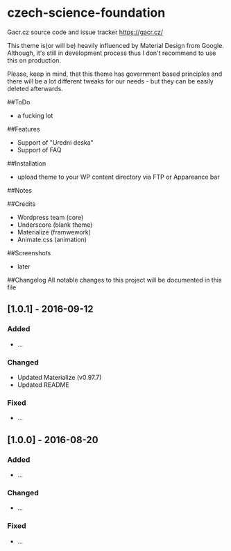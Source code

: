 # czech-science-foundation
Gacr.cz source code and issue tracker https://gacr.cz/

This theme is(or will be) heavily influenced by Material Design from Google.
Although, it's still in development process thus I don't recommend to use this on production.

Please, keep in mind, that this theme has government based principles and there will be a lot different tweaks for our needs - but they can be easily deleted afterwards.


##ToDo
- a fucking lot

##Features
- Support of "Uredni deska"
- Support of FAQ

##Installation
- upload theme to your WP content directory via FTP or Appareance bar

##Notes

##Credits
- Wordpress team (core)
- Underscore (blank theme)
- Materialize (framwework)
- Animate.css (animation)

##Screenshots
- later

##Changelog
All notable changes to this project will be documented in this file

## [1.0.1] - 2016-09-12
### Added
- ...

### Changed
- Updated Materialize (v0.97.7)
- Updated README

### Fixed
- ...

## [1.0.0] - 2016-08-20
### Added
- ...

### Changed
- ...

### Fixed
- ...
